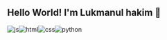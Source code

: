 ## Hello World! I'm Lukmanul hakim 👋

![js](https://img.icons8.com/?size=100&id=tGvHBPJaKqEd&format=png&color=000000)![html](https://img.icons8.com/?size=100&id=20909&format=png&color=000000)![css](https://img.icons8.com/?size=100&id=21278&format=png&color=000000)![python](https://img.icons8.com/?size=100&id=13441&format=png&color=000000)

<!--
**Lukmanul6305/Lukmanul6305** is a ✨ _special_ ✨ repository because its `README.md` (this file) appears on your GitHub profile.

Here are some ideas to get you started:

- 🔭 I’m currently working on ...
- 🌱 I’m currently learning ...
- 👯 I’m looking to collaborate on ...
- 🤔 I’m looking for help with ...
- 💬 Ask me about ...
- 📫 How to reach me: ...
- 😄 Pronouns: ...
- ⚡ Fun fact: ...
-->
